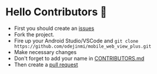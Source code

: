 # Hello Contributors 🤗

 - First you should create an [issues](https://github.com/odejinmi/mobile_web_view_plus/issues)
 - Fork the project.
 - Fire up your Android Studio/VSCode and `git clone https://github.com/odejinmi/mobile_web_view_plus.git` 
 - Make necessary changes
 - Don't forget to add your name in [CONTRIBUTORS.md](https://github.com/odejinmi/mobile_web_view_plus/blob/master/CONTRIBUTORS.md)
 - Then create a [pull request](https://github.com/odejinmi/mobile_web_view_plus/pulls)
 
